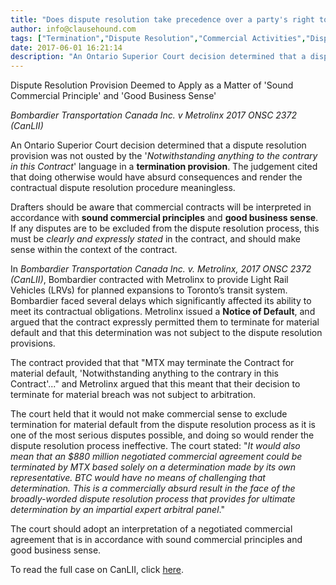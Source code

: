 ```yaml
---
title: "Does dispute resolution take precedence over a party's right to unilaterally terminate a commercial contract?"
author: info@clausehound.com
tags: ["Termination","Dispute Resolution","Commercial Activities","Dispute Resolution","info@clausehound.com","Commercial Contract"]
date: 2017-06-01 16:21:14
description: "An Ontario Superior Court decision determined that a dispute resolution provision was not ousted by the 'Notwithstanding anything to the contrary in this Contract' language in a termination provision. See instant case of Bombardier Transportation Canada Inc. v Metrolinx 2017 ONSC 2372 (CanLII)."
---
```



Dispute Resolution Provision Deemed to Apply as a Matter of 'Sound Commercial Principle' and 'Good Business Sense'

*Bombardier Transportation Canada Inc. v Metrolinx 2017 ONSC 2372 (CanLII)*

An Ontario Superior Court decision determined that a dispute resolution provision was not ousted by the '*Notwithstanding anything to the contrary in this Contract*' language in a **termination provision**. The judgement cited that doing otherwise would have absurd consequences and render the contractual dispute resolution procedure meaningless.

Drafters should be aware that commercial contracts will be interpreted in accordance with **sound commercial principles** and **good business sense**. If any disputes are to be excluded from the dispute resolution process, this must be *clearly and expressly stated* in the contract, and should make sense within the context of the contract.

In *Bombardier Transportation Canada Inc. v. Metrolinx, 2017 ONSC 2372 (CanLII)*, Bombardier contracted with Metrolinx to provide Light Rail Vehicles (LRVs) for planned expansions to Toronto’s transit system. Bombardier faced several delays which significantly affected its ability to meet its contractual obligations. Metrolinx issued a **Notice of Default**, and argued that the contract expressly permitted them to terminate for material default and that this determination was not subject to the dispute resolution provisions. 

The contract provided that that "MTX may terminate the Contract for material default, 'Notwithstanding anything to the contrary in this Contract'..." and Metrolinx argued that this meant that their decision to terminate for material breach was not subject to arbitration. 

The court held that it would not make commercial sense to exclude termination for material default from the dispute resolution process as it is one of the most serious disputes possible, and doing so would render the dispute resolution process ineffective. The court stated: "*It would also mean that an $880 million negotiated commercial agreement could be terminated by MTX based solely on a determination made by its own representative. BTC would have no means of challenging that determination. This is a commercially absurd result in the face of the broadly-worded dispute resolution process that provides for ultimate determination by an impartial expert arbitral panel*." 

The court should adopt an interpretation of a negotiated commercial agreement that is in accordance with sound commercial principles and good business sense.

To read the full case on CanLII, click [here](http://canlii.ca/t/h37xh).
